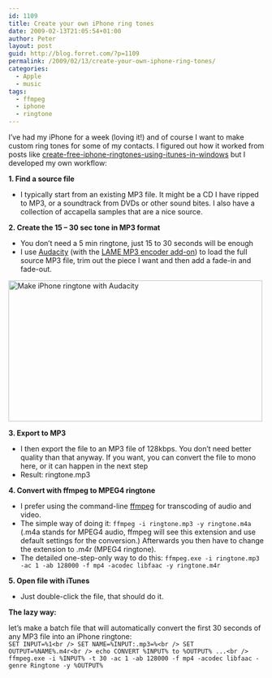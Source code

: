 ```yaml
---
id: 1109
title: Create your own iPhone ring tones
date: 2009-02-13T21:05:54+01:00
author: Peter
layout: post
guid: http://blog.forret.com/?p=1109
permalink: /2009/02/13/create-your-own-iphone-ring-tones/
categories:
  - Apple
  - music
tags:
  - ffmpeg
  - iphone
  - ringtone
---
```

I&#8217;ve had my iPhone for a week (loving it!) and of course I want to make custom ring tones for some of my contacts. I figured out how it worked from posts like [create-free-iphone-ringtones-using-itunes-in-windows](http://create-free-iphone-ringtones-using-itunes-in-windows/) but I developed my own workflow:

**1. Find a source file**

  * I typically start from an existing MP3 file. It might be a CD I have ripped to MP3, or a soundtrack from DVDs or other sound bites. I also have a collection of accapella samples that are a nice source.

**2. Create the 15 &#8211; 30 sec tone in MP3 format**

  * You don&#8217;t need a 5 min ringtone, just 15 to 30 seconds will be enough
  * I use [Audacity](http://audacity.sourceforge.net/) (with the [LAME MP3 encoder add-on](http://audacity.sourceforge.net/help/faq?s=install&item=lame-mp3)) to load the full source MP3 file, trim out the piece I want and then add a fade-in and fade-out.

[<img  src="http://farm4.static.flickr.com/3324/3276474433_b361c195dc.jpg" alt="Make iPhone ringtone with Audacity" width="500" height="278" />](http://www.flickr.com/photos/pforret/3276474433/ "Make iPhone ringtone with Audacity by PeterForret, on Flickr")

**3. Export to MP3**

  * I then export the file to an MP3 file of 128kbps. You don&#8217;t need better quality than that anyway. If you want, you can convert the file to mono here, or it can happen in the next step
  * Result: ringtone.mp3

**4. Convert with ffmpeg to MPEG4 ringtone**

  * I prefer using the command-line [ffmpeg](http://ffmpeg.mplayerhq.hu/) for transcoding of audio and video.
  * The simple way of doing it: `ffmpeg -i ringtone.mp3 -y ringtone.m4a` (.m4a stands for MPEG4 audio, ffmpeg will see this extension and use default settings for the conversion.) Afterwards you then have to change the extension to .m4r (MPEG4 ringtone).
  * The detailed one-step-only way to do this: `ffmpeg.exe -i ringtone.mp3 -ac 1 -ab 128000 -f mp4 -acodec libfaac -y ringtone.m4r`

**5. Open file with iTunes**

  * Just double-click the file, that should do it.

**The lazy way:**

let&#8217;s make a batch file that will automatically convert the first 30 seconds of any MP3 file into an iPhone ringtone:  
`SET INPUT=%1<br />
SET NAME=%INPUT:.mp3=%<br />
SET OUTPUT=%NAME%.m4r<br />
echo CONVERT %INPUT% to %OUTPUT% ...<br />
ffmpeg.exe -i %INPUT% -t 30 -ac 1 -ab 128000 -f mp4 -acodec libfaac -genre Ringtone -y %OUTPUT%`